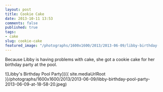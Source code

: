 ```yaml
---
layout: post
title: Cookie Cake
date: 2013-10-11 13:53
comments: false
published: true
tags:
- cake
slug: cookie-cake
featured_image: "/photographs/1600x1600/2013/2013-06-09/libby-birthday-pool-party-2013-06-09-at-18-58-20.jpeg"
---
```

Because Libby is having problems with cake, she got a cookie cake for her birthday party at the pool.

![Libby's Birthday Pool Party]({{ site.mediaUrlRoot }}/photographs/1600x1600/2013/2013-06-09/libby-birthday-pool-party-2013-06-09-at-18-58-20.jpeg)
